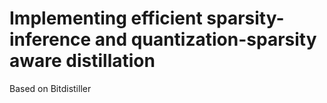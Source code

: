 # Implementing efficient sparsity-inference and quantization-sparsity aware distillation 

Based on Bitdistiller